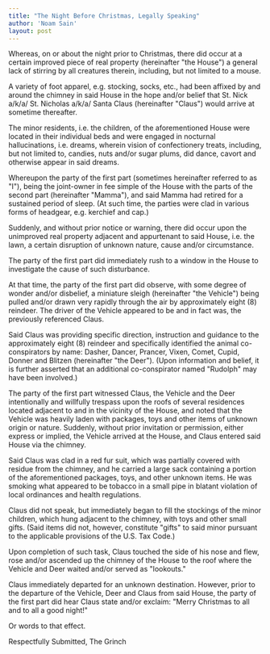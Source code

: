 ```yaml
---
title: "The Night Before Christmas, Legally Speaking"
author: 'Noam Sain'
layout: post
---
```


Whereas, on or about the night prior to Christmas, there did occur at a certain improved piece of real property (hereinafter "the House") a general lack of stirring by all creatures therein, including, but not limited to a mouse.

A variety of foot apparel, e.g. stocking, socks, etc., had been affixed by and around the chimney in said House in the hope and/or belief that St. Nick a/k/a/ St. Nicholas a/k/a/ Santa Claus (hereinafter "Claus") would arrive at sometime thereafter.

The minor residents, i.e. the children, of the aforementioned House were located in their individual beds and were engaged in nocturnal hallucinations, i.e. dreams, wherein vision of confectionery treats, including, but not limited to, candies, nuts and/or sugar plums, did dance, cavort and otherwise appear in said dreams.

Whereupon the party of the first part (sometimes hereinafter referred to as "I"), being the joint-owner in fee simple of the House with the parts of the second part (hereinafter "Mamma"), and said Mamma had retired for a sustained period of sleep. (At such time, the parties were clad in various forms of headgear, e.g. kerchief and cap.)

Suddenly, and without prior notice or warning, there did occur upon the unimproved real property adjacent and appurtenant to said House, i.e. the lawn, a certain disruption of unknown nature, cause and/or circumstance.

The party of the first part did immediately rush to a window in the House to investigate the cause of such disturbance.

At that time, the party of the first part did observe, with some degree of wonder and/or disbelief, a miniature sleigh (hereinafter "the Vehicle") being pulled and/or drawn very rapidly through the air by approximately eight (8) reindeer. The driver of the Vehicle appeared to be and in fact was, the previously referenced Claus.

Said Claus was providing specific direction, instruction and guidance to the approximately eight (8) reindeer and specifically identified the animal co-conspirators by name: Dasher, Dancer, Prancer, Vixen, Comet, Cupid, Donner and Blitzen (hereinafter "the Deer"). (Upon information and belief, it is further asserted that an additional co-conspirator named "Rudolph" may have been involved.)

The party of the first part witnessed Claus, the Vehicle and the Deer intentionally and willfully trespass upon the roofs of several residences located adjacent to and in the vicinity of the House, and noted that the Vehicle was heavily laden with packages, toys and other items of unknown origin or nature. Suddenly, without prior invitation or permission, either express or implied, the Vehicle arrived at the House, and Claus entered said House via the chimney.

Said Claus was clad in a red fur suit, which was partially covered with residue from the chimney, and he carried a large sack containing a portion of the aforementioned packages, toys, and other unknown items. He was smoking what appeared to be tobacco in a small pipe in blatant violation of local ordinances and health regulations.

Claus did not speak, but immediately began to fill the stockings of the minor children, which hung adjacent to the chimney, with toys and other small gifts. (Said items did not, however, constitute "gifts" to said minor pursuant to the applicable provisions of the U.S. Tax Code.)

Upon completion of such task, Claus touched the side of his nose and flew, rose and/or ascended up the chimney of the House to the roof where the Vehicle and Deer waited and/or served as "lookouts."

Claus immediately departed for an unknown destination. However, prior to the departure of the Vehicle, Deer and Claus from said House, the party of the first part did hear Claus state and/or exclaim: "Merry Christmas to all and to all a good night!"

Or words to that effect.

Respectfully Submitted, The Grinch
